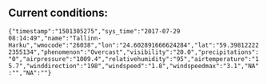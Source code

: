 ## Current conditions: 
 ``` {"timestamp":"1501305275","sys_time":"2017-07-29 08:14:49","name":"Tallinn-Harku","wmocode":"26038","lon":"24.602891666624284","lat":"59.398122222355134","phenomenon":"Overcast","visibility":"20.0","precipitations":"0","airpressure":"1009.4","relativehumidity":"95","airtemperature":"15.7","winddirection":"198","windspeed":"1.8","windspeedmax":"3.1","NA":"","NA":""} ```
